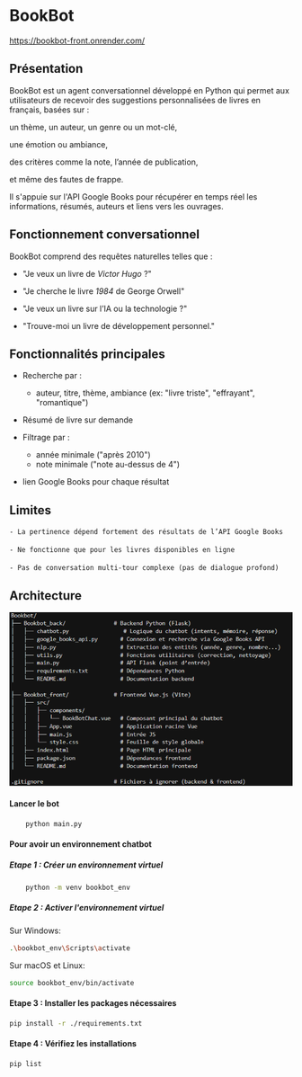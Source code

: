 # BookBot
https://bookbot-front.onrender.com/

## Présentation
BookBot est un agent conversationnel développé en Python qui permet aux utilisateurs de recevoir des suggestions personnalisées de livres en français, basées sur :

un thème, un auteur, un genre ou un mot-clé,

une émotion ou ambiance,

des critères comme la note, l’année de publication,

et même des fautes de frappe.

Il s'appuie sur l'API Google Books pour récupérer en temps réel les informations, résumés, auteurs et liens vers les ouvrages.

## Fonctionnement conversationnel
BookBot comprend des requêtes naturelles telles que :

- "Je veux un livre de *Victor Hugo* ?"

- "Je cherche le livre *1984* de George Orwell"

- "Je veux un livre sur l’IA ou la technologie ?"

- "Trouve-moi un livre de développement personnel."

## Fonctionnalités principales
- Recherche par :
    - auteur, titre, thème, ambiance (ex: "livre triste", "effrayant", "romantique")

- Résumé de livre sur demande

- Filtrage par :

    - année minimale ("après 2010")
    - note minimale ("note au-dessus de 4")

- lien Google Books pour chaque résultat

## Limites
    - La pertinence dépend fortement des résultats de l’API Google Books
    
    - Ne fonctionne que pour les livres disponibles en ligne

    - Pas de conversation multi-tour complexe (pas de dialogue profond)

## Architecture
![alt text](image.png)

#### Lancer le bot
```bash
    python main.py
```
#### Pour avoir un environnement chatbot 

##### Etape 1 : Créer un environnement virtuel
```bash
    python -m venv bookbot_env
```

##### Etape 2 : Activer l'environnement virtuel
Sur Windows:
```bash
.\bookbot_env\Scripts\activate
```
Sur macOS et Linux:
```bash
source bookbot_env/bin/activate
```
#### Etape 3 : Installer les packages nécessaires
```bash
pip install -r ./requirements.txt
```
#### Etape 4 : Vérifiez les installations
```bash
pip list
```
